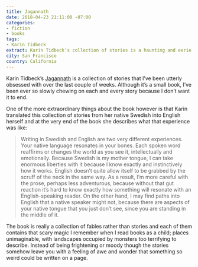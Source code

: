 ```yaml
---
title: Jagannath
date: 2018-04-23 21:11:00 -07:00
categories:
- fiction
- books
tags:
- Karin Tidbeck
extract: Karin Tidbeck’s collection of stories is a haunting and eerie delight.
city: San Francisco
country: California
---
```


Karin Tidbeck’s [Jagannath](https://www.amazon.com/Jagannath-Karin-Tidbeck/dp/1101973978/ref=pd_lpo_sbs_14_t_0?_encoding=UTF8&psc=1&refRID=H7AGDWEVX50ZK53AC51K) is a collection of stories that I’ve been utterly obsessed with over the last couple of weeks. Although it’s a small book, I’ve been  ever so slowly chewing on each and every story because I don’t want it to end.

One of the more extraordinary things about the book however is that Karin translated this collection of stories from her native Swedish into English herself and at the very end of the book she describes what that experience was like:

> Writing in Swedish and English are two very different experiences. Your native language resonates in your bones. Each spoken word reaffirms or changes the world as you see it, intellectually and emotionally. Because Swedish is my mother tongue, I can take enormous liberties with it because I know exactly and instinctively how it works. English doesn’t quite allow itself to be grabbed by the scruff of the neck in the same way. As a result, I’m more careful with the prose, perhaps less adventurous, because without that gut reaction it’s hard to know exactly how something will resonate with an English-speaking reader. On the other hand, I may find paths into English that a native speaker might not, because there are aspects of your native tongue that you just don’t see, since you are standing in the middle of it.

The book is really a collection of fables rather than stories and each of them contains that scary magic I remember when I read books as a child; places unimaginable, with landscapes occupied by monsters too terrifying to describe. Instead of being frightening or moody though the stories somehow leave you with a feeling of awe and wonder that something so weird could be written on a page.
